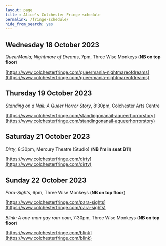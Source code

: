 ```yaml
---
layout: page
title : Alice's Colchester Fringe schedule
permalink: /fringe-schedule/
hide_from_search: yes
---
```


## Wednesday 18 October 2023

<cite>QueerMania; Nightmare of Dreams</cite>, 7pm, Three Wise Monkeys (**NB on top floor**)

[https://www.colchesterfringe.com/queermania-nightmareofdreams](https://www.colchesterfringe.com/queermania-nightmareofdreams)

## Thursday 19 October 2023

<cite>Standing on a Nail: A Queer Horror Story</cite>, 8:30pm, Colchester Arts Centre

[https://www.colchesterfringe.com/standingonanail-aqueerhorrorstory](https://www.colchesterfringe.com/standingonanail-aqueerhorrorstory)

## Saturday 21 October 2023

<cite>Dirty</cite>, 8:30pm, Mercury Theatre (Studio) (**NB I'm in seat B11**)

[https://www.colchesterfringe.com/dirty](https://www.colchesterfringe.com/dirty)

## Sunday 22 October 2023

<cite>Para-Sights</cite>, 6pm, Three Wise Monkeys (**NB on top floor**)

[https://www.colchesterfringe.com/para-sights](https://www.colchesterfringe.com/para-sights)

<cite>Blink: A one-man gay rom-com</cite>, 7:30pm, Three Wise Monkeys (**NB on top floor**)

[https://www.colchesterfringe.com/blink](https://www.colchesterfringe.com/blink)